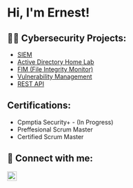 <h1>Hi, I'm Ernest! </h1>

<h2>👨‍💻 Cybersecurity Projects:</h2>

  - [SIEM](https://github.com/Ernestcyber/SIEMLab)
  - [Active Directory Home Lab](https://github.com/Ernestcyber/ActiveDirectoryHomeLab)
  - [FIM (File Integrity Monitor)](https://github.com/Ernestcyber/FIM-File-Integrity-Monitor)
  - [Vulnerability Management](https://github.com/Ernestcyber/VulnerabilityManagementLab)
  - [REST API](https://github.com/Ernestcyber/REST-API)

<h2> Certifications:</h2>

  - Cpmptia Security+ - (In Progress)
  - Preffesional Scrum Master
  - Certified Scrum Master

<h2> 🤳 Connect with me:</h2>

[<img align="left" alt="JoshMadakor | LinkedIn" width="22px" src="https://cdn.jsdelivr.net/npm/simple-icons@v3/icons/linkedin.svg" />][linkedin]


[linkedin]: https://linkedin.com/in/joshmadakor
